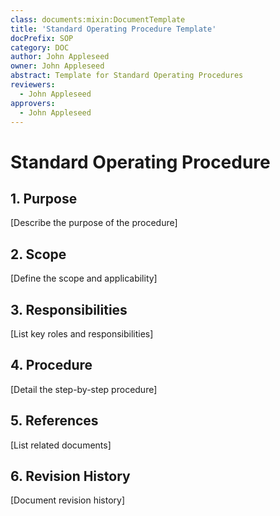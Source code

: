 ```yaml
---
class: documents:mixin:DocumentTemplate
title: 'Standard Operating Procedure Template'
docPrefix: SOP
category: DOC
author: John Appleseed
owner: John Appleseed
abstract: Template for Standard Operating Procedures
reviewers:
  - John Appleseed
approvers:
  - John Appleseed
---
```

# Standard Operating Procedure

## 1. Purpose
[Describe the purpose of the procedure]

## 2. Scope
[Define the scope and applicability]

## 3. Responsibilities
[List key roles and responsibilities]

## 4. Procedure
[Detail the step-by-step procedure]

## 5. References
[List related documents]

## 6. Revision History
[Document revision history]
